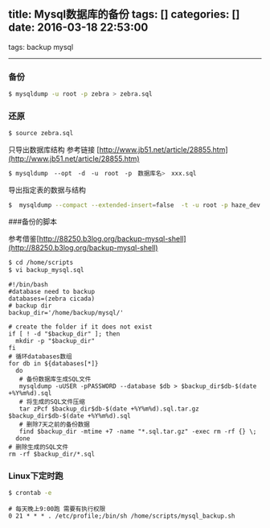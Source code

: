 title: Mysql数据库的备份
tags: []
categories: []
date: 2016-03-18 22:53:00
---
tags: backup mysql

---
### 备份

``` bash
$ mysqldump -u root -p zebra > zebra.sql
```
### 还原
``` bash
$ source zebra.sql
```

只导出数据库结构
参考链接
[http://www.jb51.net/article/28855.htm](http://www.jb51.net/article/28855.htm)
```bash
$ mysqldump　--opt　-d　-u　root　-p　数据库名>　xxx.sql
```
导出指定表的数据与结构
```bash
$  mysqldump --compact --extended-insert=false  -t -u root -p haze_dev menu > haze_init_2016_05_18.sql
```

###备份的脚本

参考借鉴[http://88250.b3log.org/backup-mysql-shell](http://88250.b3log.org/backup-mysql-shell)
```bash
$ cd /home/scripts
$ vi backup_mysql.sql
```
```shell
#!/bin/bash
#database need to backup
databases=(zebra cicada)
# backup dir
backup_dir='/home/backup/mysql/'

# create the folder if it does not exist
if [ ! -d "$backup_dir" ]; then
  mkdir -p "$backup_dir"
fi
# 循环databases数组
for db in ${databases[*]}
  do
   # 备份数据库生成SQL文件
   mysqldump -uUSER -pPASSWORD --database $db > $backup_dir$db-$(date +%Y%m%d).sql
   # 将生成的SQL文件压缩
   tar zPcf $backup_dir$db-$(date +%Y%m%d).sql.tar.gz $backup_dir$db-$(date +%Y%m%d).sql
   # 删除7天之前的备份数据
   find $backup_dir -mtime +7 -name "*.sql.tar.gz" -exec rm -rf {} \;
  done
# 删除生成的SQL文件
rm -rf $backup_dir/*.sql

```

### Linux下定时跑
```bash
$ crontab -e
```
```shell
# 每天晚上9:00跑 需要有执行权限
0 21 * * * . /etc/profile;/bin/sh /home/scripts/mysql_backup.sh
```